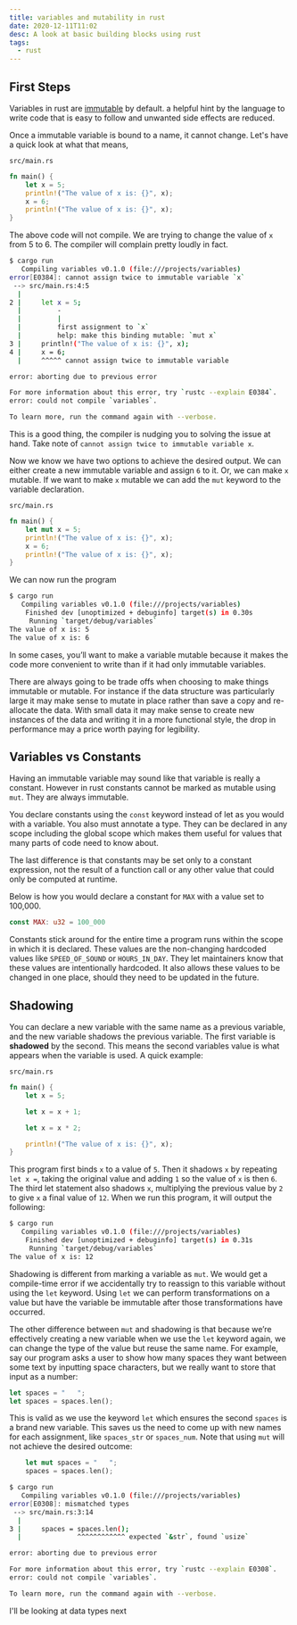 ```yaml
---
title: variables and mutability in rust
date: 2020-12-11T11:02
desc: A look at basic building blocks using rust
tags:
  - rust
---
```


## First Steps

Variables in rust are [immutable](https://www.dictionary.com/browse/immutable) by default. a helpful hint by the language to write code that is easy to follow and unwanted side effects are reduced.

Once a immutable variable is bound to a name, it cannot change. Let's have a quick look at what that means,

`src/main.rs`
```rust
fn main() {
    let x = 5;
    println!("The value of x is: {}", x);
    x = 6;
    println!("The value of x is: {}", x);
}

```
The above code will not compile. We are trying to change the value of `x` from 5 to 6. The compiler will complain pretty loudly in fact.

```bash
$ cargo run
   Compiling variables v0.1.0 (file:///projects/variables)
error[E0384]: cannot assign twice to immutable variable `x`
 --> src/main.rs:4:5
  |
2 |     let x = 5;
  |         -
  |         |
  |         first assignment to `x`
  |         help: make this binding mutable: `mut x`
3 |     println!("The value of x is: {}", x);
4 |     x = 6;
  |     ^^^^^ cannot assign twice to immutable variable

error: aborting due to previous error

For more information about this error, try `rustc --explain E0384`.
error: could not compile `variables`.

To learn more, run the command again with --verbose.

```
This is a good thing, the compiler is nudging you to solving the issue at hand. Take note of `cannot assign twice to immutable variable x`.

Now we know we have two options to achieve the desired output. We can either create a new immutable variable and assign `6` to it. Or, we can make `x` mutable. If we want to make `x` mutable we can add the `mut` keyword to the variable declaration.

`src/main.rs`
```rust
fn main() {
    let mut x = 5;
    println!("The value of x is: {}", x);
    x = 6;
    println!("The value of x is: {}", x);
}

```
We can now run the program

```bash
$ cargo run
   Compiling variables v0.1.0 (file:///projects/variables)
    Finished dev [unoptimized + debuginfo] target(s) in 0.30s
     Running `target/debug/variables`
The value of x is: 5
The value of x is: 6
```
In some cases, you’ll want to make a variable mutable because it makes the code more convenient to write than if it had only immutable variables.

There are always going to be trade offs when choosing to make things immutable or mutable. For instance if the data structure was particularly large it may make sense to mutate in place rather than save a copy and re-allocate the data. With small data it may make sense to create new instances of the data and writing it in a more functional style, the drop in performance may a price worth paying for legibility.

## Variables vs Constants

Having an immutable variable may sound like that variable is really a constant. However in rust constants cannot be marked as mutable using `mut`. They are always immutable.

You declare constants using the `const` keyword instead of let as you would with a variable. You also must annotate a type. They can be declared in any scope including the global scope which makes them useful for values that many parts of code need to know about.

The last difference is that constants may be set only to a constant expression, not the result of a function call or any other value that could only be computed at runtime.

Below is how you would declare a constant for `MAX` with a value set to 100,000.

```rust
const MAX: u32 = 100_000
```
Constants stick around for the entire time a program runs within the scope in which it is declared. These values are the non-changing hardcoded values like `SPEED_OF_SOUND` or `HOURS_IN_DAY`. They let maintainers know that these values are intentionally hardcoded. It also allows these values to be changed in one place, should they need to be updated in the future.

## Shadowing

You can declare a new variable with the same name as a previous variable, and the new variable shadows the previous variable. The first variable is __shadowed__ by the second. This means the second variables value is what appears when the variable is used. A quick example:

`src/main.rs`
```rust
fn main() {
    let x = 5;

    let x = x + 1;

    let x = x * 2;

    println!("The value of x is: {}", x);
}
```

This program first binds `x` to a value of `5`. Then it shadows `x` by repeating `let x =`, taking the original value and adding `1` so the value of `x` is then `6`. The third let statement also shadows `x`, multiplying the previous value by `2` to give `x` a final value of `12`. When we run this program, it will output the following:

```bash
$ cargo run
   Compiling variables v0.1.0 (file:///projects/variables)
    Finished dev [unoptimized + debuginfo] target(s) in 0.31s
     Running `target/debug/variables`
The value of x is: 12

```
Shadowing is different from marking a variable as `mut`. We would get a compile-time error
if we accidentally try to reassign to this variable without using the `let` keyword. Using `let` we can perform transformations on a value but have the variable be immutable after those transformations have occurred.

The other difference between `mut` and shadowing is that because we’re effectively creating a new variable when we use the `let` keyword again, we can change the type of the value but reuse the same name. For example, say our program asks a user to show how many spaces they want between some text by inputting space characters, but we really want to store that input as a number:

```rust
let spaces = "   ";
let spaces = spaces.len();
```
This is valid as we use the keyword `let` which ensures the second `spaces` is a brand new variable. This saves us the need to come up with new names for each assignment, like `spaces_str` or `spaces_num`. Note that using `mut` will not achieve the desired outcome:

```rust
    let mut spaces = "   ";
    spaces = spaces.len();
```

```bash
$ cargo run
   Compiling variables v0.1.0 (file:///projects/variables)
error[E0308]: mismatched types
 --> src/main.rs:3:14
  |
3 |     spaces = spaces.len();
  |              ^^^^^^^^^^^^ expected `&str`, found `usize`

error: aborting due to previous error

For more information about this error, try `rustc --explain E0308`.
error: could not compile `variables`.

To learn more, run the command again with --verbose.
```
I'll be looking at data types next